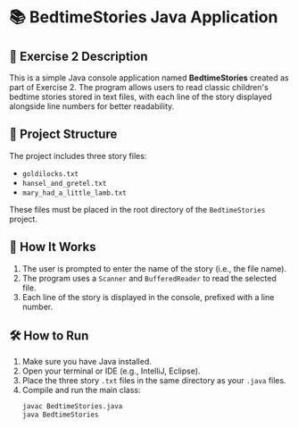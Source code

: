# 📚 BedtimeStories Java Application

## 📝 Exercise 2 Description

This is a simple Java console application named **BedtimeStories** created as part of Exercise 2. The program allows users to read classic children's bedtime stories stored in text files, with each line of the story displayed alongside line numbers for better readability.

## 📂 Project Structure

The project includes three story files:

- `goldilocks.txt`
- `hansel_and_gretel.txt`
- `mary_had_a_little_lamb.txt`

These files must be placed in the root directory of the `BedtimeStories` project.

## 🚀 How It Works

1. The user is prompted to enter the name of the story (i.e., the file name).
2. The program uses a `Scanner` and `BufferedReader` to read the selected file.
3. Each line of the story is displayed in the console, prefixed with a line number.

## 🛠️ How to Run

1. Make sure you have Java installed.
2. Open your terminal or IDE (e.g., IntelliJ, Eclipse).
3. Place the three story `.txt` files in the same directory as your `.java` files.
4. Compile and run the main class:
   ```bash
   javac BedtimeStories.java
   java BedtimeStories
